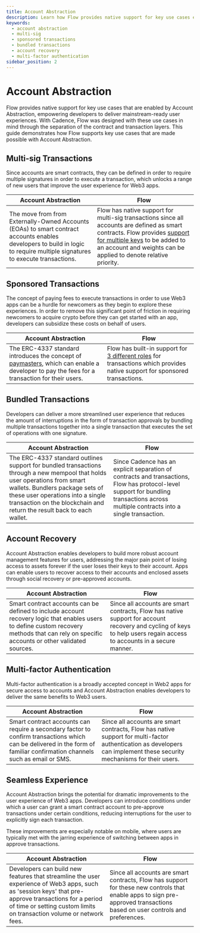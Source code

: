 ```yaml
---
title: Account Abstraction
description: Learn how Flow provides native support for key use cases enabled by Account Abstraction, including multi-sig transactions, sponsored transactions, and more.
keywords:
  - account abstraction
  - multi-sig
  - sponsored transactions
  - bundled transactions
  - account recovery
  - multi-factor authentication
sidebar_position: 2
---
```


# Account Abstraction

Flow provides native support for key use cases that are enabled by Account Abstraction, empowering developers to deliver mainstream-ready user experiences. With Cadence, Flow was designed with these use cases in mind through the separation of the contract and transaction layers. This guide demonstrates how Flow supports key use cases that are made possible with Account Abstraction.

## Multi-sig Transactions

Since accounts are smart contracts, they can be defined in order to require multiple signatures in order to execute a transaction, which unlocks a range of new users that improve the user experience for Web3 apps.

| Account Abstraction                                                                                                                                                         | Flow                                                                                                                                                                                                                                                                          |
| --------------------------------------------------------------------------------------------------------------------------------------------------------------------------- | ----------------------------------------------------------------------------------------------------------------------------------------------------------------------------------------------------------------------------------------------------------------------------- |
| The move from from Externally-Owned Accounts (EOAs) to smart contract accounts enables developers to build in logic to require multiple signatures to execute transactions. | Flow has native support for multi-sig transactions since all accounts are defined as smart contracts. Flow provides [support for multiple keys](../basics/accounts.md#account-keys) to be added to an account and weights can be applied to denote relative priority. |

## Sponsored Transactions

The concept of paying fees to execute transactions in order to use Web3 apps can be a hurdle for newcomers as they begin to explore these experiences. In order to remove this significant point of friction in requiring newcomers to acquire crypto before they can get started with an app, developers can subsidize these costs on behalf of users.

| Account Abstraction                                                                                                                                                                                         | Flow                                                                                                                                                                             |
| ----------------------------------------------------------------------------------------------------------------------------------------------------------------------------------------------------------- | -------------------------------------------------------------------------------------------------------------------------------------------------------------------------------- |
| The ERC-4337 standard introduces the concept of [paymasters](https://eips.ethereum.org/EIPS/eip-4337#extension-paymasters), which can enable a developer to pay the fees for a transaction for their users. | Flow has built-in support for [3 different roles](../basics/transactions.md#signer-roles) for transactions which provides native support for sponsored transactions. |

## Bundled Transactions

Developers can deliver a more streamlined user experience that reduces the amount of interruptions in the form of transaction approvals by bundling multiple transactions together into a single transaction that executes the set of operations with one signature.

| Account Abstraction                                                                                                                                                                                                                                                        | Flow                                                                                                                                                                                   |
| -------------------------------------------------------------------------------------------------------------------------------------------------------------------------------------------------------------------------------------------------------------------------- | -------------------------------------------------------------------------------------------------------------------------------------------------------------------------------------- |
| The ERC-4337 standard outlines support for bundled transactions through a new mempool that holds user operations from smart wallets. Bundlers package sets of these user operations into a single transaction on the blockchain and return the result back to each wallet. | Since Cadence has an explicit separation of contracts and transactions, Flow has protocol-level support for bundling transactions across multiple contracts into a single transaction. |

## Account Recovery

Account Abstraction enables developers to build more robust account management features for users, addressing the major pain point of losing access to assets forever if the user loses their keys to their account. Apps can enable users to recover access to their accounts and enclosed assets through social recovery or pre-approved accounts.

| Account Abstraction                                                                                                                                                                          | Flow                                                                                                                                                                 |
| -------------------------------------------------------------------------------------------------------------------------------------------------------------------------------------------- | -------------------------------------------------------------------------------------------------------------------------------------------------------------------- |
| Smart contract accounts can be defined to include account recovery logic that enables users to define custom recovery methods that can rely on specific accounts or other validated sources. | Since all accounts are smart contracts, Flow has native support for account recovery and cycling of keys to help users regain access to accounts in a secure manner. |

## Multi-factor Authentication

Multi-factor authentication is a broadly accepted concept in Web2 apps for secure access to accounts and Account Abstraction enables developers to deliver the same benefits to Web3 users.

| Account Abstraction                                                                                                                                                       | Flow                                                                                                                                                                   |
| ------------------------------------------------------------------------------------------------------------------------------------------------------------------------- | ---------------------------------------------------------------------------------------------------------------------------------------------------------------------- |
| Smart contract accounts can require a secondary factor to confirm transactions which can be delivered in the form of familiar confirmation channels such as email or SMS. | Since all accounts are smart contracts, Flow has native support for multi-factor authentication as developers can implement these security mechanisms for their users. |

## Seamless Experience

Account Abstraction brings the potential for dramatic improvements to the user experience of Web3 apps. Developers can introduce conditions under which a user can grant a smart contract account to pre-approve transactions under certain conditions, reducing interruptions for the user to explicitly sign each transaction.

These improvements are especially notable on mobile, where users are typically met with the jarring experience of switching between apps in approve transactions.

| Account Abstraction                                                                                                                                                                                                           | Flow                                                                                                                                                                       |
| ----------------------------------------------------------------------------------------------------------------------------------------------------------------------------------------------------------------------------- | -------------------------------------------------------------------------------------------------------------------------------------------------------------------------- |
| Developers can build new features that streamline the user experience of Web3 apps, such as 'session keys' that pre-approve transactions for a period of time or setting custom limits on transaction volume or network fees. | Since all accounts are smart contracts, Flow has support for these new controls that enable apps to sign pre-approved transactions based on user controls and preferences. |